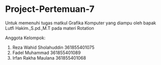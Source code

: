 # Project-Pertemuan-7
Untuk memenuhi tugas matkul Grafika Komputer yang diampu oleh bapak Lutfi Hakim.,S.pd.,M.T pada materi Rotation


Anggota Kelompok:
1. Reza Wahid Sholahuddin 361855401075 
2. Fadel Muhammad         361855401089
3. Irfan Rakha Maulana    361855401068

